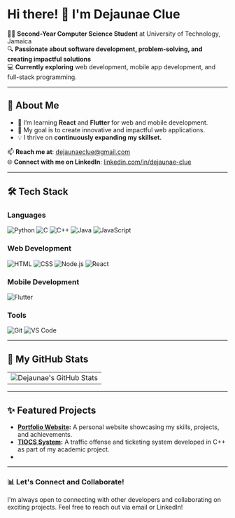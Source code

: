 # Hi there! 👋 I'm Dejaunae Clue

👨‍🎓 **Second-Year Computer Science Student** at University of Technology, Jamaica  
🔍 **Passionate about software development, problem-solving, and creating impactful solutions**  
💻 **Currently exploring** web development, mobile app development, and full-stack programming.  

---

## 🚀 About Me

- 🌱 I’m learning **React** and **Flutter** for web and mobile development.  
- 🎯 My goal is to create innovative and impactful web applications. 
- 💡 I thrive on **continuously expanding my skillset.**

📫 **Reach me at**: [dejaunaeclue@gmail.com](mailto:dejaunaeclue@gmail.com)  
🌐 **Connect with me on LinkedIn**: [linkedin.com/in/dejaunae-clue](https://www.linkedin.com/in/dejaunae-clue)  

---

## 🛠️ Tech Stack  

### **Languages**
![Python](https://img.shields.io/badge/-Python-3776AB?style=for-the-badge&logo=python&logoColor=white)
![C](https://img.shields.io/badge/-C-A8B9CC?style=for-the-badge&logo=c&logoColor=white)
![C++](https://img.shields.io/badge/-C++-00599C?style=for-the-badge&logo=cplusplus&logoColor=white)
![Java](https://img.shields.io/badge/-Java-007396?style=for-the-badge&logo=java&logoColor=white)
![JavaScript](https://img.shields.io/badge/-JavaScript-F7DF1E?style=for-the-badge&logo=javascript&logoColor=black)

### **Web Development**
![HTML](https://img.shields.io/badge/-HTML-E34F26?style=for-the-badge&logo=html5&logoColor=white)
![CSS](https://img.shields.io/badge/-CSS-1572B6?style=for-the-badge&logo=css3&logoColor=white)
![Node.js](https://img.shields.io/badge/-Node.js-339933?style=for-the-badge&logo=nodedotjs&logoColor=white)
![React](https://img.shields.io/badge/-React-61DAFB?style=for-the-badge&logo=react&logoColor=black)

### **Mobile Development**
![Flutter](https://img.shields.io/badge/-Flutter-02569B?style=for-the-badge&logo=flutter&logoColor=white)

### **Tools**
![Git](https://img.shields.io/badge/-Git-F05032?style=for-the-badge&logo=git&logoColor=white)
![VS Code](https://img.shields.io/badge/-VS%20Code-007ACC?style=for-the-badge&logo=visual-studio-code&logoColor=white)

---

## 🌟 My GitHub Stats  

<table>
  <tr>
    <td>
      <img src="https://github-readme-stats.vercel.app/api?username=DejaunaeC&show_icons=true&theme=radical" alt="Dejaunae's GitHub Stats" />
    </td>
  </tr>
</table>

---

## ✨ Featured Projects  

- **[Portfolio Website](https://github.com/DejaunaeC/portfolio-website):** A personal website showcasing my skills, projects, and achievements.  
- **[TIOCS System](https://github.com/DejaunaeC/TIOCS):** A traffic offense and ticketing system developed in C++ as part of my academic project.  
- 

---

### 📊 Let's Connect and Collaborate!  
I'm always open to connecting with other developers and collaborating on exciting projects. Feel free to reach out via email or LinkedIn!  


